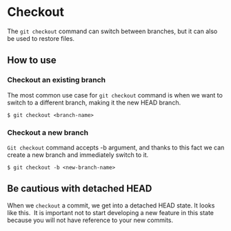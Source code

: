# Checkout

The `git checkout` command can switch between branches, but it can also be used to restore files.

## How to use

### Checkout an existing branch

The most common use case for `git checkout` command is when we want to switch to a different branch, making it the new
HEAD branch.

    $ git checkout <branch-name>

### Checkout a new branch

`Git checkout` command accepts -b argument, and thanks to this fact we can create a new branch and immediately switch to
it.

    $ git checkout -b <new-branch-name>

## Be cautious with detached HEAD

When we `checkout` a commit, we get into a detached HEAD state. It looks like this.
![]() 
It is important not to start developing a new feature in this state because you will not have reference to
your new commits.
